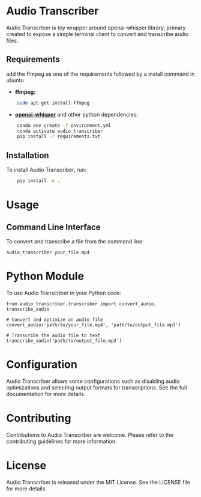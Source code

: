 # Audio Transcriber

Audio Transcriber is toy wrapper around openai-whisper library, primary created to expose a simple terminal client to convert and transcribe audio files.

## Requirements

add the ffmpeg as one of the requirements followed by a install command in ubuntu

* **ffmpeg:**
```bash
    sudo apt-get install ffmpeg
```

* **[openai-whisper](https://github.com/openai/whisper)** and other python dependencies:


```bash
    conda env create -f environment.yml
    conda activate audio_transcriber
    pip install -r requirements.txt
```

## Installation

To install Audio Transcriber, run:

```bash
    pip install -e .
```

# Usage

## Command Line Interface
To convert and transcribe a file from the command line:

```
audio_transcriber your_file.mp4
```

# Python Module

To use Audio Transcriber in your Python code:

```
from audio_transcriber.transcriber import convert_audio, transcribe_audio

# Convert and optimize an audio file
convert_audio('path/to/your_file.mp4', 'path/to/output_file.mp3')

# Transcribe the audio file to text
transcribe_audio('path/to/output_file.mp3')
```

# Configuration

Audio Transcriber allows some configurations such as disabling audio optimizations and selecting output formats for transcriptions. See the full documentation for more details.

# Contributing
Contributions to Audio Transcriber are welcome. Please refer to the contributing guidelines for more information.

# License
Audio Transcriber is released under the MIT License. See the LICENSE file for more details.
